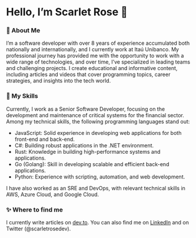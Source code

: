 <h1>Hello, I’m Scarlet Rose 👋</h1>

### 🌟 About Me

I’m a software developer with over 8 years of experience accumulated both nationally and internationally, and I currently work at Itaú Unibanco. My professional journey has provided me with the opportunity to work with a wide range of technologies, and over time, I’ve specialized in leading teams and challenging projects. I create educational and informative content, including articles and videos that cover programming topics, career strategies, and insights into the tech world.

### 🚀 My Skills

Currently, I work as a Senior Software Developer, focusing on the development and maintenance of critical systems for the financial sector. Among my technical skills, the following programming languages stand out:

- JavaScript: Solid experience in developing web applications for both front-end and back-end.
- C#: Building robust applications in the .NET environment.
- Rust: Knowledge in building high-performance systems and applications.
- Go (Golang): Skill in developing scalable and efficient back-end applications.
- Python: Experience with scripting, automation, and web development.

I have also worked as an SRE and DevOps, with relevant technical skills in AWS, Azure Cloud, and Google Cloud.

### ✨ Where to find me

I currently write articles on [dev.to](https://dev.to/scarlet). You can also find me on [LinkedIn](https://br.linkedin.com/in/scarletrose) and on Twitter (@scarletrosedev).
